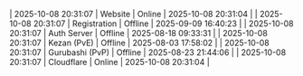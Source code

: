 | 2025-10-08 20:31:07 | Website | Online | 2025-10-08 20:31:04 |
| 2025-10-08 20:31:07 | Registration | Offline | 2025-09-09 16:40:23 |
| 2025-10-08 20:31:07 | Auth Server | Offline | 2025-08-18 09:33:31 |
| 2025-10-08 20:31:07 | Kezan (PvE) | Offline | 2025-08-03 17:58:02 |
| 2025-10-08 20:31:07 | Gurubashi (PvP) | Offline | 2025-08-23 21:44:06 |
| 2025-10-08 20:31:07 | Cloudflare | Online | 2025-10-08 20:31:04 |
